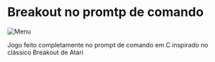 # Breakout no promtp de comando

![Menu](https://user-images.githubusercontent.com/72423032/158039306-6c4a9271-c790-4f8e-be37-877eb17d7f97.png)

Jogo feito completamente no prompt de comando em C inspirado no clássico Breakout de Atari
